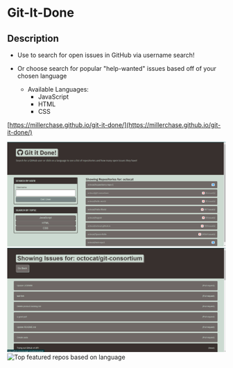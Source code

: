 # Git-It-Done

## Description

* Use to search for open issues in GitHub via username search!

* Or choose search for popular "help-wanted" issues based off of your chosen language
  * Available Languages:
    * JavaScript
    * HTML
    * CSS
    

[https://millerchase.github.io/git-it-done/](https://millerchase.github.io/git-it-done/)

![Searching via username](./assets/images/git-it-done-screenshot1.png)
![Clicking on repository w/ issues](./assets/images/git-it-done-screenshot2.png)
![Top featured repos based on language](./assets/images/git-it-done-screenshot3git.png)